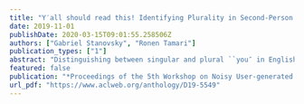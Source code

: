 ```yaml
---
title: "Y′all should read this! Identifying Plurality in Second-Person Personal Pronouns in English Texts"
date: 2019-11-01
publishDate: 2020-03-15T09:01:55.258506Z
authors: ["Gabriel Stanovsky", "Ronen Tamari"]
publication_types: ["1"]
abstract: "Distinguishing between singular and plural ``you″ in English is a challenging task which has potential for downstream applications, such as machine translation or coreference resolution. While formal written English does not distinguish between these cases, other languages (such as Spanish), as well as other dialects of English (via phrases such as ``y′all″), do make this distinction. We make use of this to obtain distantly-supervised labels for the task on a large-scale in two domains. Following, we train a model to distinguish between the single/plural `you′, finding that although in-domain training achieves reasonable accuracy (mbox$≥$ 77%), there is still a lot of room for improvement, especially in the domain-transfer scenario, which proves extremely challenging. Our code and data are publicly available."
featured: false
publication: "*Proceedings of the 5th Workshop on Noisy User-generated Text (W-NUT 2019)*"
url_pdf: "https://www.aclweb.org/anthology/D19-5549"
---
```


